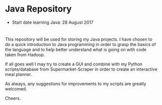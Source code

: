 # Java Repository
- Start date learning Java: 28 August 2017

# 

This repository will be used for storing my Java projects. I have chosen to do a quick introduction to Java programming in order to grasp the basics of the language and to help better understand what is going on with code taken from Hadoop.

If all goes well I may try to create a GUI and combine with my Python scripts/database from Supermarket-Scraper in order to create an interactive meal planner.

As always, any suggestions for improvements to my scripts are greatly welcomed.

Cheers.
